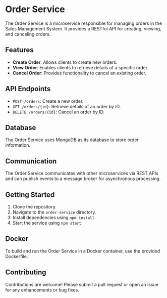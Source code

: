 # Order Service

The Order Service is a microservice responsible for managing orders in the Sales Management System. It provides a RESTful API for creating, viewing, and canceling orders.

## Features

- **Create Order**: Allows clients to create new orders.
- **View Order**: Enables clients to retrieve details of a specific order.
- **Cancel Order**: Provides functionality to cancel an existing order.

## API Endpoints

- `POST /orders`: Create a new order.
- `GET /orders/{id}`: Retrieve details of an order by ID.
- `DELETE /orders/{id}`: Cancel an order by ID.

## Database

The Order Service uses MongoDB as its database to store order information.

## Communication

The Order Service communicates with other microservices via REST APIs and can publish events to a message broker for asynchronous processing.

## Getting Started

1. Clone the repository.
2. Navigate to the `order-service` directory.
3. Install dependencies using `npm install`.
4. Start the service using `npm start`.

## Docker

To build and run the Order Service in a Docker container, use the provided Dockerfile.

## Contributing

Contributions are welcome! Please submit a pull request or open an issue for any enhancements or bug fixes.